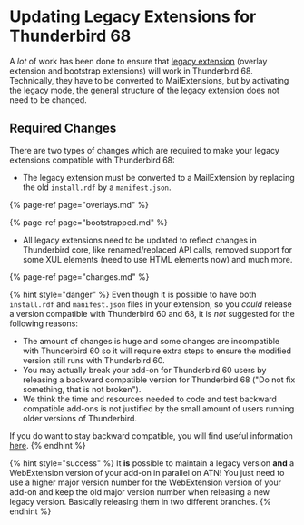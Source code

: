 # Updating Legacy Extensions for Thunderbird 68

A _lot_ of work has been done to ensure that [legacy extension](../about-add-ons.md#legacy-extensions) \(overlay extension and bootstrap extensions\) will work in Thunderbird 68. Technically, they have to be converted to MailExtensions, but by activating the legacy mode, the general structure of the legacy extension does not need to be changed.

## Required Changes

There are two types of changes which are required to make your legacy extensions compatible with Thunderbird 68:

* The legacy extension must be converted to a MailExtension by replacing the old `install.rdf` by a `manifest.json`.

{% page-ref page="overlays.md" %}

{% page-ref page="bootstrapped.md" %}

* All legacy extensions need to be updated to reflect changes in Thunderbird core, like renamed/replaced API calls, removed support for some XUL elements \(need to use HTML elements now\) and much more. 

{% page-ref page="changes.md" %}

{% hint style="danger" %}
Even though it is possible to have both `install.rdf` and `manifest.json` files in your extension, so you _could_ release a version compatible with Thunderbird 60 and 68, it is _not_ suggested for the following reasons:

* The amount of changes is huge and some changes are incompatible with Thunderbird 60 so it will require extra steps to ensure the modified version still runs with Thunderbird 60. 
* You may actually break your add-on for Thunderbird 60 users by releasing a backward compatible version for Thunderbird 68 \("Do not fix something, that is not broken"\).
* We think the time and resources needed to code and test backward compatible add-ons is not justified by the small amount of users running older versions of Thunderbird.

If you do want to stay backward compatible, you will find useful information [here](https://github.com/cleidigh/ThunderStorm).
{% endhint %}

{% hint style="success" %}
It **is** possible to maintain a legacy version **and** a WebExtension version of your add-on in parallel on ATN! You just need to use a higher major version number for the WebExtension version of your add-on and keep the old major version number when releasing a new legacy version. Basically releasing them in two different branches.
{% endhint %}

